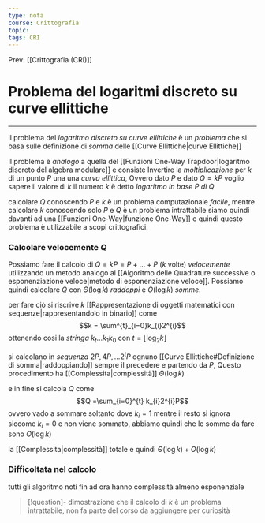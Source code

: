 ```yaml
---
type: nota
course: Crittografia
topic: 
tags: CRI
---
```


Prev: [[Crittografia (CRI)]]

# Problema del logaritmi discreto su curve ellittiche
---
il problema del _logaritmo discreto su curve ellittiche_  è un _problema_ che si basa sulle definizione di _somma_ delle [[Curve Ellittiche|curve Ellittiche]]  

Il problema è _analogo_ a quella del [[Funzioni One-Way Trapdoor|logaritmo discreto del algebra modulare]] e consiste Invertire la _moltiplicazione_ per $k$ di un punto $P$ una una _curva ellittica_, Ovvero dato $P$ e dato $Q =kP$ voglio sapere il valore di $k$ 
il numero $k$ è detto _logaritmo in base $P$ di $Q$_ 

calcolare $Q$ conoscendo $P$ e $k$ è un problema computazionale _facile_, mentre calcolare $k$ conoscendo solo $P$ e $Q$ è un problema intrattabile siamo quindi davanti ad una [[Funzioni One-Way|funzione One-Way]] e quindi questo problema è utilizzabile a scopi crittografici.

### Calcolare velocemente $Q$
Possiamo fare il calcolo di $Q =kP = P+\dots+P$ ($k$ volte)  _velocemente_ utilizzando un metodo analogo al [[Algoritmo delle Quadrature successive o esponenziazione veloce|metodo di esponenziazione veloce]].
Possiamo quindi calcolare $Q$  con $\Theta(\log k)$ _raddoppi_ e $O(\log k)$ _somme_.

per fare ciò si riscrive $k$ [[Rappresentazione di oggetti matematici con sequenze|rappresentandolo in binario]] come $$k = \sum^{t}_{i=0}k_{i}2^{i}$$ottenendo cosi la _stringa_ $k_{t}\dots k_{1}k_{0}$ con $t = \lfloor \log_{2} k\rfloor$

si calcolano in _sequenza_ $2P,4P,\dots{2}^{t}P$ ognuno [[Curve Ellittiche#Definizione di somma|raddoppiando]] sempre il precedere e partendo da $P$, Questo procedimento ha [[Complessita|complessità]] $\Theta(\log k)$

e in fine si calcola $Q$ come 
$$Q =\sum_{i=0}^{t} k_{i}2^{i}P$$
ovvero vado a sommare soltanto dove $k_{i}=1$ mentre il resto si ignora siccome $k_{i}=0$ e non viene sommato, abbiamo quindi che le somme da fare sono $O(\log k)$

la [[Complessita|complessità]] totale e quindi $\Theta(\log k)+O(\log k)$



### Difficoltata nel calcolo
tutti gli algoritmo noti fin ad ora hanno complessità almeno esponenziale
>[!question]-
>dimostrazione che il calcolo di $k$ è un problema intrattabile, non fa parte del corso da aggiungere per curiosità